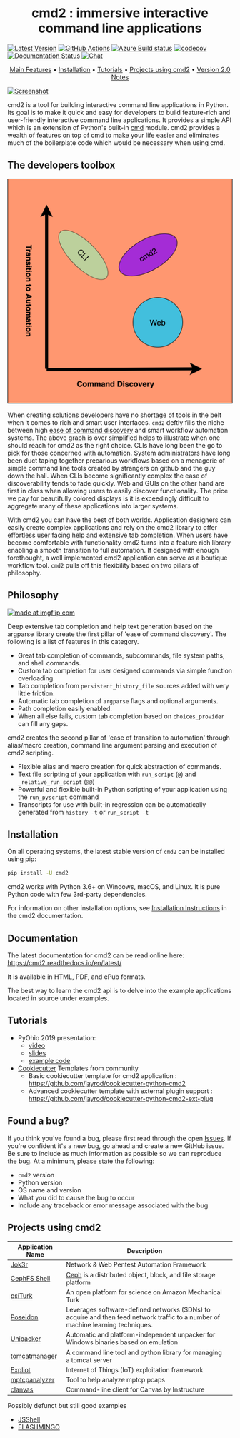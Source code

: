 <h1 align="center">cmd2 : immersive interactive command line applications</h1>

[![Latest Version](https://img.shields.io/pypi/v/cmd2.svg?style=flat-square&label=latest%20stable%20version)](https://pypi.python.org/pypi/cmd2/)
[![GitHub Actions](https://github.com/python-cmd2/cmd2/workflows/CI/badge.svg)](https://github.com/python-cmd2/cmd2/actions?query=workflow%3ACI)
[![Azure Build status](https://python-cmd2.visualstudio.com/cmd2/_apis/build/status/python-cmd2.cmd2?branch=master)](https://python-cmd2.visualstudio.com/cmd2/_build/latest?definitionId=1&branch=master)
[![codecov](https://codecov.io/gh/python-cmd2/cmd2/branch/master/graph/badge.svg)](https://codecov.io/gh/python-cmd2/cmd2)
[![Documentation Status](https://readthedocs.org/projects/cmd2/badge/?version=latest)](http://cmd2.readthedocs.io/en/latest/?badge=latest)
<a href="https://discord.gg/RpVG6tk"><img src="https://img.shields.io/badge/chat-on%20discord-7289da.svg" alt="Chat"></a>


<p align="center">
  <a href="#main-features">Main Features</a> •
  <a href="#installation">Installation</a> •
  <a href="#tutorials">Tutorials</a> •
  <a href="#projects-using-cmd2">Projects using cmd2</a> •
  <a href="#version-two-notes">Version 2.0 Notes</a>
</p>

[![Screenshot](cmd2.png)](https://youtu.be/DDU_JH6cFsA)

cmd2 is a tool for building interactive command line applications in Python. Its goal is to make it
quick and easy for developers to build feature-rich and user-friendly interactive command line
applications.  It provides a simple API which is an extension of Python's built-in
[cmd](https://docs.python.org/3/library/cmd.html) module.  cmd2 provides a wealth of features on top
of cmd to make your life easier and eliminates much of the boilerplate code which would be necessary
when using cmd.

The developers toolbox
----------------------

![system schema](https://github.com/python-cmd2/cmd2/blob/README_facelift/.github/images/graph.drawio.png)


When creating solutions developers have no shortage of tools in the belt when it comes to rich and smart user interfaces. `cmd2` deftly fills the niche between high [ease of command discovery](https://clig.dev/#ease-of-discovery) and smart workflow automation systems. The above graph is over simplified helps to illustrate when one should reach for cmd2 as the right choice. CLIs have long been the go to pick for those concerned with automation. System administrators have long been duct taping together precarious workflows based on a menagerie of simple command line tools created by strangers on github and the guy down the hall. When CLIs become significantly complex the ease of discoverability tends to fade quickly. Web and GUIs on the other hand are first in class when allowing users to easily discover functionality. The price we pay for beautifully colored displays is it is exceedingly difficult to aggregate many of these applications into larger systems.

With cmd2 you can have the best of both worlds. Application designers can easily create complex applications and rely on the cmd2 library to offer effortless user facing help and extensive tab completion. When users have become comfortable with functionality cmd2 turns into a feature rich library enabling a smooth transition to full automation. If designed with enough forethought, a well implemented cmd2 application can serve as a boutique workflow tool. `cmd2` pulls off this flexibility based on two pillars of philosophy.

Philosophy
-------------

<a href="https://imgflip.com/i/63h03x"><img src="https://i.imgflip.com/63h03x.jpg" title="made at imgflip.com"/></a><div><a href="https://imgflip.com/memegenerator"></a></div>


Deep extensive tab completion and help text generation based on the argparse library create the first pillar of 'ease of command discovery'. The following is a list of features in this category.

- Great tab completion of commands, subcommands, file system paths, and shell commands.
- Custom tab completion for user designed commands via simple function overloading.
- Tab completion from `persistent_history_file` sources added with very little friction.
- Automatic tab completion of `argparse` flags and optional arguments.
- Path completion easily enabled.
- When all else fails, custom tab completion based on `choices_provider` can fill any gaps.


cmd2 creates the second pillar of 'ease of transition to automation' through alias/macro creation, command line argument parsing and execution of cmd2 scripting.

- Flexible alias and macro creation for quick abstraction of commands.
- Text file scripting of your application with `run_script` (`@`) and `_relative_run_script` (`@@`)
- Powerful and flexible built-in Python scripting of your application using the `run_pyscript` command
- Transcripts for use with built-in regression can be automatically generated from `history -t` or `run_script -t`


Installation
------------
On all operating systems, the latest stable version of `cmd2` can be installed using pip:

```bash
pip install -U cmd2
```

cmd2 works with Python 3.6+ on Windows, macOS, and Linux. It is pure Python code with few 3rd-party dependencies.

For information on other installation options, see
[Installation Instructions](https://cmd2.readthedocs.io/en/latest/overview/installation.html) in the cmd2
documentation.


Documentation
-------------
The latest documentation for cmd2 can be read online here: https://cmd2.readthedocs.io/en/latest/

It is available in HTML, PDF, and ePub formats.


The best way to learn the cmd2 api is to delve into the example applications located in source under examples.

Tutorials
---------

* PyOhio 2019 presentation: 
    * [video](https://www.youtube.com/watch?v=pebeWrTqIIw)
    * [slides](https://github.com/python-cmd2/talks/blob/master/PyOhio_2019/cmd2-PyOhio_2019.pdf)
    * [example code](https://github.com/python-cmd2/talks/tree/master/PyOhio_2019/examples)
* [Cookiecutter](https://github.com/cookiecutter/cookiecutter) Templates from community
    * Basic cookiecutter template for cmd2 application : https://github.com/jayrod/cookiecutter-python-cmd2
    * Advanced cookiecutter template with external plugin support : https://github.com/jayrod/cookiecutter-python-cmd2-ext-plug


Found a bug?
------------

If you think you've found a bug, please first read through the open [Issues](https://github.com/python-cmd2/cmd2/issues). If you're confident it's a new bug, go ahead and create a new GitHub issue. Be sure to include as much information as possible so we can reproduce the bug.  At a minimum, please state the following:

* ``cmd2`` version
* Python version
* OS name and version
* What you did to cause the bug to occur
* Include any traceback or error message associated with the bug


Projects using cmd2
-------------------------------

| Application Name                                                | Description                                                                                                                     |   |
|-----------------------------------------------------------------|---------------------------------------------------------------------------------------------------------------------------------|---|
| [Jok3r](http://www.jok3r-framework.com)                         | Network & Web Pentest Automation Framework                                                                                      |   |
| [CephFS Shell](https://github.com/ceph/ceph)                    | [Ceph](https://ceph.com/) is a distributed object, block, and file storage platform                                             |   |
| [psiTurk](https://psiturk.org)                                  | An open platform for science on Amazon Mechanical Turk                                                                          |   |
| [Poseidon](https://github.com/CyberReboot/poseidon)             | Leverages software-defined networks (SDNs) to acquire and then feed network traffic to a number of machine learning techniques. |   |
| [Unipacker](https://github.com/unipacker/unipacker)             | Automatic and platform-independent unpacker for Windows binaries based on emulation                                             |   |
| [tomcatmanager](https://github.com/tomcatmanager/tomcatmanager) | A command line tool and python library for managing a tomcat server                                                             |   |
| [Expliot](https://gitlab.com/expliot_framework/expliot)         | Internet of Things (IoT) exploitation framework                                                                                 |   |
| [mptcpanalyzer]()                                               | Tool to help analyze mptcp pcaps                                                                                                |   |
| [clanvas](https://github.com/marklalor/clanvas)                 | Command-line client for Canvas by Instructure                                                                                   |   |


Possibly defunct but still good examples

* [JSShell](https://github.com/Den1al/JSShell)
* [FLASHMINGO](https://github.com/fireeye/flashmingo) 
